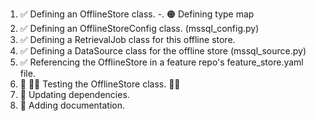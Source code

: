 
1. ✅ Defining an OfflineStore class.
-. 🟠 Defining type map
2. ✅ Defining an OfflineStoreConfig class. (mssql_config.py)
3. ✅ Defining a RetrievalJob class for this offline store.
4. ✅ Defining a DataSource class for the offline store (mssql_source.py)
5. ✅ Referencing the OfflineStore in a feature repo's feature_store.yaml file.
6. 📍 🧪🧪 Testing the OfflineStore class. 🧪🧪
7. 🔲 Updating dependencies.
8. 🔲 Adding documentation.
